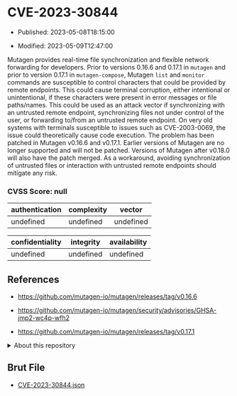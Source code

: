 # CVE-2023-30844

- Published: 2023-05-08T18:15:00

- Modified: 2023-05-09T12:47:00

Mutagen provides real-time file synchronization and flexible network forwarding for developers. Prior to versions 0.16.6 and 0.17.1 in `mutagen` and prior to version 0.17.1 in `mutagen-compose`, Mutagen `list` and `monitor` commands are susceptible to control characters that could be provided by remote endpoints.  This could cause terminal corruption, either intentional or unintentional, if these characters were present in error messages or file paths/names. This could be used as an attack vector if synchronizing with an untrusted remote endpoint, synchronizing files not under control of the user, or forwarding to/from an untrusted remote endpoint.  On very old systems with terminals susceptible to issues such as CVE-2003-0069, the issue could theoretically cause code execution. The problem has been patched in Mutagen v0.16.6 and v0.17.1.  Earlier versions of Mutagen are no longer supported and will not be patched.  Versions of Mutagen after v0.18.0 will also have the patch merged. As a workaround, avoiding synchronization of untrusted files or interaction with untrusted remote endpoints should mitigate any risk.

### CVSS Score: **null**

| authentication | complexity | vector |
| --- | --- | --- |
| undefined | undefined | undefined |

| confidentiality | integrity | availability |
| --- | --- | --- |
| undefined | undefined | undefined |

## References

* https://github.com/mutagen-io/mutagen/releases/tag/v0.16.6

* https://github.com/mutagen-io/mutagen/security/advisories/GHSA-jmp2-wc4p-wfh2

* https://github.com/mutagen-io/mutagen/releases/tag/v0.17.1

<details>
<summary>About this repository</summary> 

  This repository is part of the project [Live Hack CVE](https://github.com/Live-Hack-CVE). Main website can be found [www.live-hack.org](https://www.live-hack.org) 
  
  Made by [Sn0wAlice](https://github.com/Sn0wAlice) for the people that care about security and need to have a feed of the latest CVEs. Hope you enjoy it, don't forget to star the repo and follow me on [Twitter](https://twitter.com/Sn0wAlice) and [Github](https://github.com/Sn0wAlice). And that is my [personnal website](https://www.alice-snow.me/)

  - [Home Page](https://github.com/Live-Hack-CVE)
  - [Framework](https://github.com/Live-Hack-CVE/cve-framework)
  - [CVE database](https://github.com/Live-Hack-CVE/full_database)
  - [Changelog](https://github.com/Live-Hack-CVE/Changelog)
</details>

## Brut File

* [CVE-2023-30844.json](https://raw.githubusercontent.com/Live-Hack-CVE/full_database/main/cves/2023/CVE-2023-30844.json)

